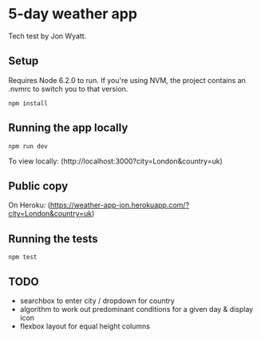 # 5-day weather app

Tech test by Jon Wyatt.

## Setup
Requires Node 6.2.0 to run. If you're using NVM, the project contains an .nvmrc to switch you to that version.

```
npm install
```

## Running the app locally

```
npm run dev
```

To view locally: (http://localhost:3000?city=London&country=uk)

## Public copy

On Heroku: (https://weather-app-jon.herokuapp.com/?city=London&country=uk)

## Running the tests

```
npm test
```

## TODO
- searchbox to enter city / dropdown for country
- algorithm to work out predominant conditions for a given day & display icon
- flexbox layout for equal height columns
